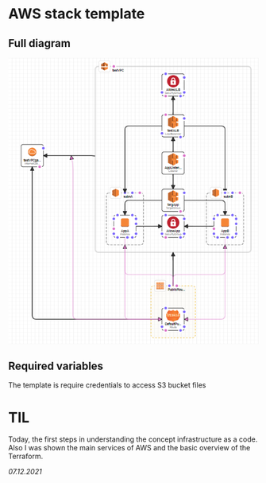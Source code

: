 # AWS stack template
## Full diagram
![](https://github.com/NereySer/Andersen-devops/blob/main/lesson%207/AWS_template.png?raw=true)
## Required variables
The template is require credentials to access S3 bucket files

# TIL
Today, the first steps in understanding the concept infrastructure as a code. Also I was shown the main services of AWS and the basic overview of the Terraform. 

_07.12.2021_
